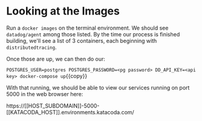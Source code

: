 # Looking at the Images

Run a `docker images` on the terminal environment. We should see `datadog/agent` among those listed. By the time our process is finished building, we'll see a list of 3 containers, each beginning with `distributedtracing`.

Once those are up, we can then do our:

`POSTGRES_USER=postgres POSTGRES_PASSWORD=<pg password> DD_API_KEY=<api key> docker-compose up`{{copy}}

With that running, we should be able to view our services running on port 5000 in the web browser here: 

https://[[HOST_SUBDOMAIN]]-5000-[[KATACODA_HOST]].environments.katacoda.com/


